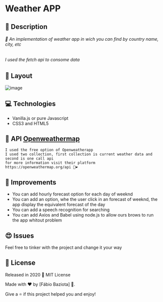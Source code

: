 # Weather APP
## :pushpin: Description
###### 🚀 An implementation of weather app in wich you can find by country name, city, etc
###### I used the fetch api to consome data 
## :flower_playing_cards: Layout
![image](https://user-images.githubusercontent.com/48324076/91666203-da14c180-eaf2-11ea-92bd-91cf7025eaa9.png)
## :computer: Technologies
- Vanilla.js or pure Javascript
- CSS3 and HTML5
## 📍 API [Openweathermap](https://openweathermap.org/api)
```
I used the free option of Openweatherapp
I used two collection, first collection is current weather data and second is one call api
for more information visit their platform https://openweathermap.org/api 🤡❤
```
## 📎 Improvements 
- You can add hourly forecast option for each day of weeknd
- You can add an option, whe the user click in an forecast of weeknd, the app display the equivalent forecast of the day
- You can add a speech recognition for searching
- You can add Axios and Babel using node.js to allow ours brows to run the app whitout problem

## :heart_eyes: Issues
Feel free to tinker with the project and change it your way

## :closed_book: License

Released in 2020 📕 MIT License 

Made with ❤ by [Fábio Baziota] 🚀.

Give a ⭐️ if this project helped you and enjoy! 
